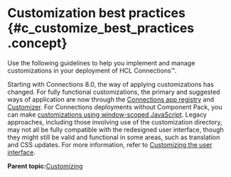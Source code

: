 # Customization best practices {#c_customize_best_practices .concept}

Use the following guidelines to help you implement and manage customizations in your deployment of HCL Connections™.

Starting with Connections 8.0, the way of applying customizations has changed. For fully functional customizations, the primary and suggested ways of application are now through the [Connections app registry](creating-custom-config-extensions.md) and [Customizer](custom_customizer_about_apps.md). For Connections deployments without Component Pack, you can make [customizations using window-scoped JavaScript](customization-using-window-scoped-javascript-objects.md). Legacy approaches, including those involving use of the customization directory, may not all be fully compatible with the redesigned user interface, though they might still be valid and functional in some areas, such as translation and CSS updates. For more information, refer to [Customizing the user interface](t_admin_common_customize_main.md).


**Parent topic:**[Customizing](../customize/c_customize_overview.md)
